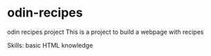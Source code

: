 # odin-recipes
odin recipes project
This is a project to build a webpage with recipes

Skills: basic HTML knowledge
